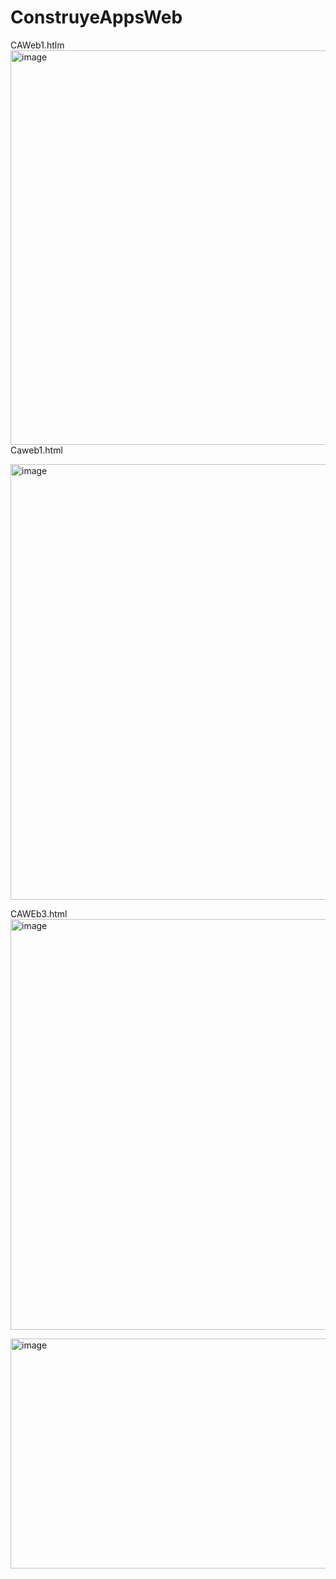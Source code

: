 # ConstruyeAppsWeb
CAWeb1.htlm
<img width="1065" height="631" alt="image" src="https://github.com/user-attachments/assets/48236c16-44af-4ba5-b149-0d1a2195b972" />
Caweb1.html

<img width="1357" height="697" alt="image" src="https://github.com/user-attachments/assets/e36cfb55-bbec-4c06-9cd3-093dddb81e2a" />


CAWEb3.html
<img width="606" height="657" alt="image" src="https://github.com/user-attachments/assets/d49d1228-570a-4909-9c4e-0bc003d28ea7" />

<img width="1366" height="368" alt="image" src="https://github.com/user-attachments/assets/6f6a803e-717d-41d1-9e48-a772f9b56b98" />
